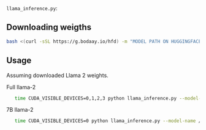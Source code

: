 `llama_inference.py`:

<!-- USAGE EXAMPLES -->

## Downloading weigths

```sh
bash <(curl -sSL https://g.bodaay.io/hfd) -m "MODEL PATH ON HUGGINGFACE"
```

## Usage
Assuming downloaded Llama 2 weights.

Full llama-2
```sh
   time CUDA_VISIBLE_DEVICES=0,1,2,3 python llama_inference.py --model-name /home/projects/llama/meta-llama_Llama-2-70b-chat-hf/ --prompt_file model_inputs/IMDB/promt_eng_0-shot_prompts.json --target_file model_inputs/IMDB/promt_eng_0-shot_labels.json --max-new-tokens 5 --batch-size 1
```

7B llama-2
```sh
   time CUDA_VISIBLE_DEVICES=0 python llama_inference.py --model-name /home/projects/llama/meta-llama_Llama-2-7b-chat-hf/ --prompt_file model_inputs/IMDB/promt_eng_0-shot_prompts.json --target_file model_inputs/IMDB/promt_eng_0-shot_labels.json --max-new-tokens 5 --batch-size 1
```